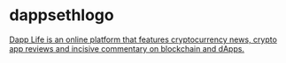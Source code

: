 # dappsethlogo
<a href="https://dapplife.com/topics/">Dapp Life is an online platform that features cryptocurrency news, crypto app reviews and incisive commentary on blockchain and dApps.</a>
